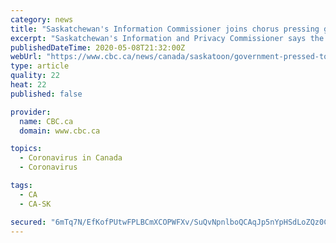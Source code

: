 ```yaml
---
category: news
title: "Saskatchewan's Information Commissioner joins chorus pressing government to release COVID-19 data"
excerpt: "Saskatchewan's Information and Privacy Commissioner says the provincial government is wrong to withhold vital statistics on COVID-19 risk."
publishedDateTime: 2020-05-08T21:32:00Z
webUrl: "https://www.cbc.ca/news/canada/saskatoon/government-pressed-to-releae-covid-data-1.5558700"
type: article
quality: 22
heat: 22
published: false

provider:
  name: CBC.ca
  domain: www.cbc.ca

topics:
  - Coronavirus in Canada
  - Coronavirus

tags:
  - CA
  - CA-SK

secured: "6mTq7N/EfKofPUtwFPLBCmXCOPWFXv/SuQvNpnlboQCAqJp5nYpHSdLoZQz0COeOVotX6H5JIPzR9U686M9pjOvchsCZ74JRpQd7UX5xR+Ggy5epieUUTiuxMnvb/agAAHZlmkBk2qBS6KOShan9XVsjhZjkpKSasKg1xOwBhqRkxpPJ5BsPyDl4FH7h1Oj8WInh3+eLJxj80SsfPo1wuIRW2myGfxjTG39PfSq/xNnma94/4exTAJgCUGfh1344wotbCnUVkhZD63AKPyjZguoMBQmOFjjQzlUsKzw+i5vSW5DT70vkvW7FxDlA8O0XCmsV8lkpkb1MIrX1abfHllULhyRfuXy8HHfMkRbH/Q1J7Gd02ryC2ctbRDI+7A/m0hrkJejV4Gzlmie17RwqZQ8CO5u+P+rCi2S/0wOBG+yTmsYozbRqaOxPhJNUHaoVzwNQficxyxJaHNXPuUI/Ke8k/fbPweGWrfRLg4uISS8=;YUgxJcS52GasOi7MX1Bpvg=="
---
```


